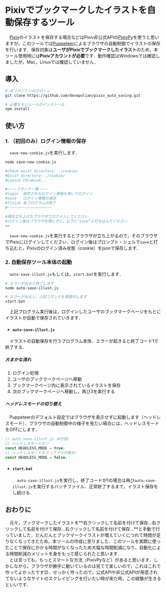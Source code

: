 # Pixivでブックマークしたイラストを自動保存するツール
　[Pixiv](https://www.pixiv.net/)のイラストを保存する場合などはPixiv非公式APIの[PixivPy](https://github.com/upbit/pixivpy)を使うと思いますが，このツールでは[Puppeteer](https://github.com/puppeteer/puppeteer)によるブラウザの自動制御でイラストの保存を行います．保存対象は**ユーザがPixivでブックマークしたイラスト**のため，本ツール使用時には**Pixivアカウントが必要**です．動作確認はWindowsでは確認しましたが，Mac，Linuxでは確認していません．
## 導入
```bash
# 本リポジトリのクローン
git clone https://github.com/devepolian/pixiv_auto_saving.git

# 必要なモジュールのインストール
npm install
```

## 使い方
### 1. （初回のみ）ログイン情報の保存
　`save-new-cookie.js`を実行します．  
```bash
node save-new-cookie.js

#Check exist directory: ./cookie/
#Exist directory: ./cookie/
#Launch Chromium...

#~~~~コマンド一覧~~~~
#login  保存されたログイン情報を用いてログイン
#save   ログイン情報の保存
#finish 本プログラムの終了
#~~~~~~~~~~~~~~~~~~~~

#現在立ち上げたブラウザでログインしてください
#ログイン後はブラウザを閉じずに，以下に"save"と打ち込んでください
>>
```
　`save-new-cookie.js`を実行するとブラウザが立ち上がるので，そのブラウザでPixivにログインしてください．ログイン後はプロンプト・シェルで`save`と打ち込むと，Pixivのログイン済み状態（cookie）をjsonで保存します．

### 2. 自動保存ツール本体の起動
　`auto-save-illust.js`もしくは，`start.bat`を実行します．
```bash
# エラーが出ると終了します
node auto-save-illust.js

# エラーが出ると，上記コマンドを再実行します
start.bat
```
　上記プログラム実行後は，ログインしたユーザのブックマークページをもとにイラストが自動で保存されていきます．

- ####  `auto-save-illust.js`
　イラストの自動保存を行うプログラム本体．エラーが起きると終了コード1で終了する．

  ##### 大まかな流れ
  1. ログイン処理
  2. ユーザのブックマークページへ移動
  3. ブックマークページ内に表示されているイラストを保存
  4. 次のブックマークページへ移動し，再び3を実行する

  ##### ヘッドレスモードの切り替え
  　Puppeteerのデフォルト設定ではブラウザを表示せずに起動します（ヘッドレスモード）．ブラウザの自動制御中の様子を見たい場合には，ヘッドレスモードをOFFにします．
  ```js
  // auto-save-illust.js（4行目）
  // ヘッドレスモードオン
  const HEADLESS_MODE = true;
  // ヘッドレスモードオフ（ブラウザ表示）
  const HEADLESS_MODE = false;
  ```

- ####  `start.bat`
  　`auto-save-illust.js`を実行し，終了コードが1の場合は再び`auto-save-illust.js`を実行するバッチファイル．正常終了するまで，イラスト保存をし続ける．

## おわりに
　元々，ブックマークしたイラストを**右クリックして名前を付けて保存...右クリックして名前を付けて保存...右クリックして名前を付けて保存...**と手動で行っていました．だんだんとブックマークイラストが増えていくにつれて時間が足りなくなってきたため，本ツールの作成に至りました．このツールを実際に使ったことで保存にかかる時間がなくなったため大幅な時間削減になり，自動化による時間削減のメリットを身をもって感じられたと思います．<br>
　とは言っても，もっとスマートな方法（PixivPyなど）があると思います．しかしながら，ブラウザが勝手に動いているのは見てて楽しいので，これはこれで作ってよかったです😊．せっかく作ったので，公式APIや非公式APIが用意されてないようなサイトのスクレイピングを行いたい時が来た時，この経験が生きるといいです．
